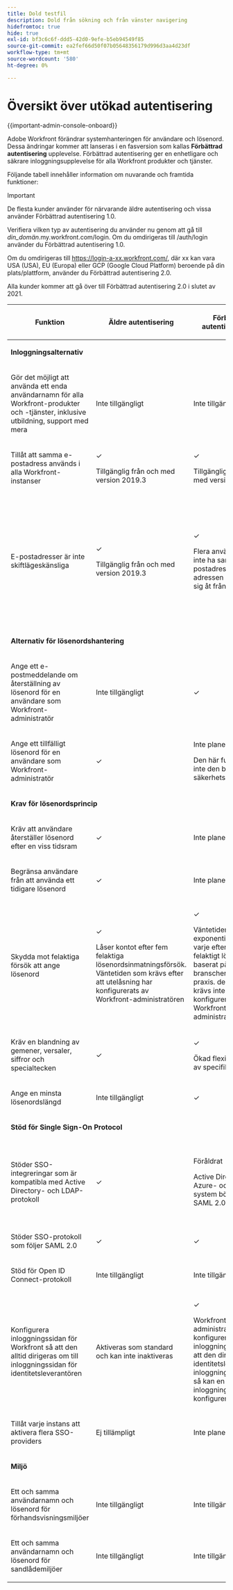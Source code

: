 ```yaml
---
title: Dold testfil
description: Dold från sökning och från vänster navigering
hidefromtoc: true
hide: true
exl-id: bf3c6c6f-ddd5-42d0-9efe-b5eb94549f85
source-git-commit: ea2fef66d50f07b05648356179d996d3aa4d23df
workflow-type: tm+mt
source-wordcount: '580'
ht-degree: 0%

---
```


# Översikt över utökad autentisering

<!-- enhanced authentication is no longer available for workfront customers -->

{{important-admin-console-onboard}}

Adobe Workfront förändrar systemhanteringen för användare och lösenord. Dessa ändringar kommer att lanseras i en fasversion som kallas **Förbättrad autentisering** upplevelse. Förbättrad autentisering ger en enhetligare och säkrare inloggningsupplevelse för alla Workfront produkter och tjänster.

Följande tabell innehåller information om nuvarande och framtida funktioner:

>[!IMPORTANT]
>
>De flesta kunder använder för närvarande äldre autentisering och vissa använder Förbättrad autentisering 1.0.
> 
>Verifiera vilken typ av autentisering du använder nu genom att gå till *din_domän*.my.workfront.com/login. Om du omdirigeras till /auth/login använder du Förbättrad autentisering 1.0.
> 
>Om du omdirigeras till https://login-a-xx.workfront.com/, där xx kan vara USA (USA), EU (Europa) eller GCP (Google Cloud Platform) beroende på din plats/plattform, använder du Förbättrad autentisering 2.0.
>
>Alla kunder kommer att gå över till Förbättrad autentisering 2.0 i slutet av 2021.

<table style="table-layout:auto"> 
 <col> 
 <col> 
 <col> 
 <col data-mc-conditions=""> 
 <thead> 
  <tr> 
   <th> <p><strong>Funktion</strong> </p> </th> 
   <th><strong>Äldre autentisering</strong> </th> 
   <th><strong>Förbättrad autentisering 1.0</strong> </th> 
   <th> <p>Förbättrad autentisering 2.0</p> </th> 
  </tr> 
 </thead> 
 <tbody> 
  <tr> 
   <td colspan="3"> <p><strong>Inloggningsalternativ</strong> </p> </td> 
   <td> <p> </p> </td> 
  </tr> 
  <tr> 
   <td> <p>Gör det möjligt att använda ett enda användarnamn för alla Workfront-produkter och -tjänster, inklusive utbildning, support med mera</p> </td> 
   <td>Inte tillgängligt</td> 
   <td> <p>Inte tillgängligt</p> </td> 
   <td> <p>✓</p> </td> 
  </tr> 
  <tr> 
   <td> <p>Tillåt att samma e-postadress används i alla Workfront-instanser</p> </td> 
   <td> <p>✓</p> <p>Tillgänglig från och med version 2019.3</p> </td> 
   <td> <p>✓</p> <p>Tillgänglig från och med version 2019.3</p> </td> 
   <td> <p>✓</p> <p>Tillgänglig från och med version 2019.3</p> </td> 
  </tr> 
  <tr> 
   <td> <p>E-postadresser är inte skiftlägeskänsliga</p> </td> 
   <td> <p>✓</p> <p>Tillgänglig från och med version 2019.3</p> </td> 
   <td> <p>✓</p> <p>Flera användare kan inte ha samma e-postadress om adressen bara skiljer sig åt från fall till fall. </p> </td> 
   <td> <p>✓</p> <p>Flera användare kan inte ha samma e-postadress om adressen bara skiljer sig åt från fall till fall. </p> <p>Workfront-administratörer meddelas i slutet av 2019 för att börja korrigera dubblettadresser.</p> </td> 
  </tr> 
  <tr> 
   <td colspan="3"> <p><strong>Alternativ för lösenordshantering</strong> </p> </td> 
   <td> <p> </p> </td> 
  </tr> 
  <tr> 
   <td> <p>Ange ett e-postmeddelande om återställning av lösenord för en användare som Workfront-administratör</p> </td> 
   <td> <p>Inte tillgängligt </p> </td> 
   <td> <p>✓</p> </td> 
   <td> <p>✓</p> </td> 
  </tr> 
  <tr> 
   <td> <p>Ange ett tillfälligt lösenord för en användare som Workfront-administratör</p> </td> 
   <td> <p>✓</p> </td> 
   <td> <p>Inte planerat</p> <p>Den här funktionen är inte den bästa säkerhetsmetoden</p> </td> 
   <td> <p>Inte planerat</p> <p>Den här funktionen är inte den bästa säkerhetsmetoden</p> </td> 
  </tr> 
  <tr> 
   <td colspan="3"> <p><strong>Krav för lösenordsprincip</strong> </p> </td> 
   <td> <p> </p> </td> 
  </tr> 
  <tr> 
   <td> <p>Kräv att användare återställer lösenord efter en viss tidsram</p> </td> 
   <td>✓</td> 
   <td> <p>Inte planerat</p> </td> 
   <td> <p>✓</p> </td> 
  </tr> 
  <tr> 
   <td> <p>Begränsa användare från att använda ett tidigare lösenord </p> </td> 
   <td>✓</td> 
   <td>Inte planerat </td> 
   <td> <p>✓</p> </td> 
  </tr> 
  <tr> 
   <td> <p>Skydda mot felaktiga försök att ange lösenord </p> </td> 
   <td> <p>✓ </p> <p>Låser kontot efter fem felaktiga lösenordsinmatningsförsök. Väntetiden som krävs efter att utelåsning har konfigurerats av Workfront-administratören</p> </td> 
   <td> <p>✓</p> <p>Väntetiden ökar exponentiellt efter varje efterföljande felaktigt lösenord baserat på branschens bästa praxis. den tid som krävs inte kan konfigureras av Workfront-administratören</p> </td> 
   <td> <p>✓</p> <p>Använder en låsningsalgoritm som proaktivt blockerar en mängd olika misstänkta beteenden.</p> </td> 
  </tr> 
  <tr> 
   <td> <p>Kräv en blandning av gemener, versaler, siffror och specialtecken</p> </td> 
   <td>✓</td> 
   <td> <p>✓ </p> <p>Ökad flexibilitet vid val av specifika krav</p> </td> 
   <td> <p>✓</p> <p> 
     </p> </td> 
  </tr> 
  <tr> 
   <td> <p>Ange en minsta lösenordslängd </p> </td> 
   <td> Inte tillgängligt </td> 
   <td> ✓ </td> 
   <td> <p>✓</p> </td> 
  </tr> 
  <!--
   <tr data-mc-conditions="QuicksilverOrClassic.Draft mode"> 
    <td>Restrict users from using more than 2 identical characters in a row</td> 
    <td>Not available</td> 
    <td>Not available</td> 
    <td> <p>✓</p> </td> 
   </tr>
  --> 
  <tr> 
   <td colspan="3"> <p><strong>Stöd för Single Sign-On Protocol</strong></p> </td> 
   <td> </td> 
  </tr> 
  <tr> 
   <td> <p>Stöder SSO-integreringar som är kompatibla med Active Directory- och LDAP-protokoll</p> </td> 
   <td> ✓ </td> 
   <td> <p> Föråldrat</p> <p>Active Directory-, Azure- och LDAP-system bör använda SAML 2.0</p> </td> 
   <td> <p>Föråldrat</p> <p>Active Directory-, Azure- och LDAP-system kan konfigureras med krypterad SAML 2.0 eller OpenID Connect.</p> </td> 
  </tr> 
  <tr> 
   <td> <p>Stöder SSO-protokoll som följer SAML 2.0 </p> </td> 
   <td>✓</td> 
   <td> ✓ </td> 
   <td> <p>✓</p> </td> 
  </tr> 
  <tr> 
   <td> <p>Stöd för Open ID Connect-protokoll</p> </td> 
   <td> <p>Inte tillgängligt</p> </td> 
   <td> <p>Inte tillgängligt</p> </td> 
   <td> <p>✓</p> </td> 
  </tr> 
  <tr> 
   <td> <p> Konfigurera inloggningssidan för Workfront så att den alltid dirigeras om till inloggningssidan för identitetsleverantören </p> </td> 
   <td> Aktiveras som standard och kan inte inaktiveras</td> 
   <td> <p>✓</p> <p>Workfront-administratören kan konfigurera inloggningssidan så att den dirigeras om till identitetsleverantörens inloggningssida eller så kan en eller flera inloggningsknappar konfigureras.</p> </td> 
   <td> <p>✓</p> <p> Workfront-administratörer kan konfigurera inloggningssidan så att den dirigeras om till identitetsleverantörens inloggningssida eller konfigurera en eller flera inloggningsknappar.</p> </td> 
  </tr> 
  <tr> 
   <td> <p>Tillåt varje instans att aktivera flera SSO-providers</p> </td> 
   <td> <p>Ej tillämpligt</p> </td> 
   <td> <p>Inte planerat</p> </td> 
   <td> <p>✓</p> </td> 
  </tr> 
  <tr> 
   <td colspan="3"> <p><strong>Miljö</strong> </p> </td> 
   <td> </td> 
  </tr> 
  <tr> 
   <td> <p>Ett och samma användarnamn och lösenord för förhandsvisningsmiljöer</p> </td> 
   <td> <p>Inte tillgängligt</p> </td> 
   <td> <p>Inte tillgängligt</p> </td> 
   <td> <p>✓</p> </td> 
  </tr> 
  <tr> 
   <td> <p>Ett och samma användarnamn och lösenord för sandlådemiljöer</p> </td> 
   <td> <p>Inte tillgängligt</p> </td> 
   <td> <p>Inte tillgängligt</p> </td> 
   <td> <p>✓</p> </td> 
  </tr> 
  <!--
   <tr> 
    <td> <p>Available for Production environments</p> </td> 
    <td>✓</td> 
    <td> ✓&nbsp;</td> 
    <td> <p>✓</p> </td> 
   </tr>
   <tr data-mc-conditions="QuicksilverOrClassic.Draft mode"> 
    <td> Available for Preview and Sandbox environments&nbsp;</td> 
    <td> ✓&nbsp;</td> 
    <td> ✓</td> 
    <td> <p>✓</p> </td> 
   </tr>
  --> 
 </tbody> 
</table>
